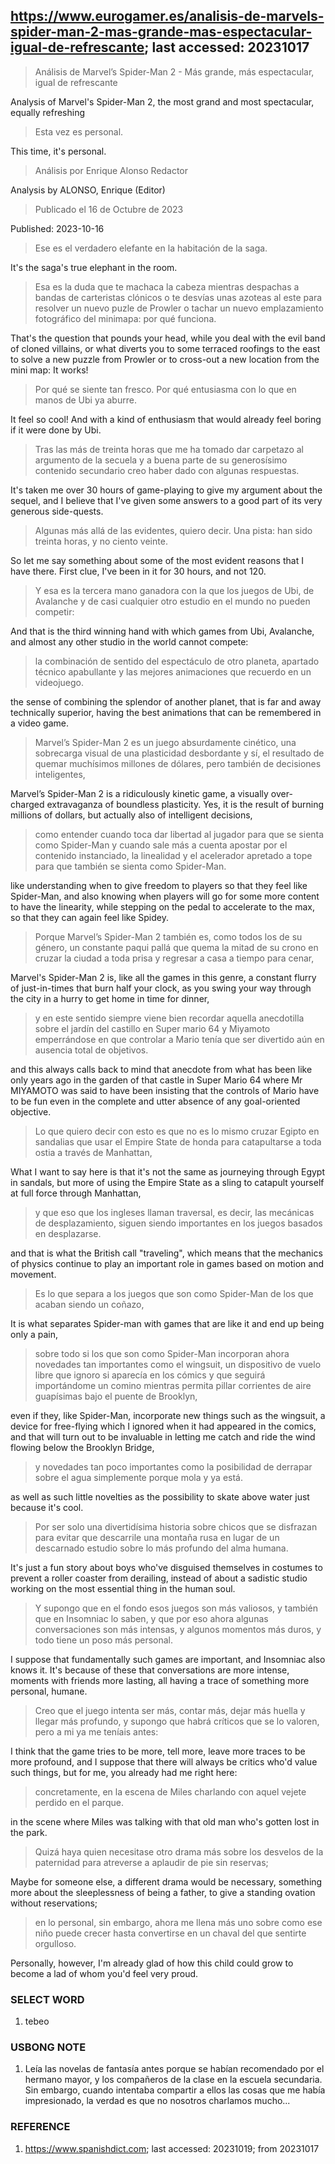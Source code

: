 ## https://www.eurogamer.es/analisis-de-marvels-spider-man-2-mas-grande-mas-espectacular-igual-de-refrescante; last accessed: 20231017

> Análisis de Marvel’s Spider-Man 2 - Más grande, más espectacular, igual de refrescante

Analysis of Marvel's Spider-Man 2, the most grand and most spectacular, equally refreshing

> Esta vez es personal.

This time, it's personal.

> Análisis por Enrique Alonso Redactor

Analysis by ALONSO, Enrique (Editor)

> Publicado el 16 de Octubre de 2023

Published: 2023-10-16

> Ese es el verdadero elefante en la habitación de la saga. 

It's the saga's true elephant in the room.

> Esa es la duda que te machaca la cabeza mientras despachas a bandas de carteristas clónicos o te desvías unas azoteas al este para resolver un nuevo puzle de Prowler o tachar un nuevo emplazamiento fotográfico del minimapa: por qué funciona. 

That's the question that pounds your head, while you deal with the evil band of cloned villains, or what diverts you to some terraced roofings to the east to solve a new puzzle from Prowler or to cross-out a new location from the mini map: It works!

> Por qué se siente tan fresco. Por qué entusiasma con lo que en manos de Ubi ya aburre. 

It feel so cool! And with a kind of enthusiasm that would already feel boring if it were done by Ubi.

> Tras las más de treinta horas que me ha tomado dar carpetazo al argumento de la secuela y a buena parte de su generosísimo contenido secundario creo haber dado con algunas respuestas. 

It's taken me over 30 hours of game-playing to give my argument about the sequel, and I believe that I've given some answers to a good part of its very generous side-quests.

> Algunas más allá de las evidentes, quiero decir. Una pista: han sido treinta horas, y no ciento veinte. 

So let me say something about some of the most evident reasons that I have there. First clue, I've been in it for 30 hours, and not 120.

> Y esa es la tercera mano ganadora con la que los juegos de Ubi, de Avalanche y de casi cualquier otro estudio en el mundo no pueden competir: 

And that is the third winning hand with which games from Ubi, Avalanche, and almost any other studio in the world cannot compete:

> la combinación de sentido del espectáculo de otro planeta, apartado técnico apabullante y las mejores animaciones que recuerdo en un videojuego. 

the sense of combining the splendor of another planet, that is far and away technically superior, having the best animations that can be remembered in a video game.

> Marvel’s Spider-Man 2 es un juego absurdamente cinético, una sobrecarga visual de una plasticidad desbordante y sí, el resultado de quemar muchísimos millones de dólares, pero también de decisiones inteligentes, 

Marvel’s Spider-Man 2 is a ridiculously kinetic game, a visually over-charged extravaganza of boundless plasticity. Yes, it is the result of burning millions of dollars, but actually also of intelligent decisions,

> como entender cuando toca dar libertad al jugador para que se sienta como Spider-Man y cuando sale más a cuenta apostar por el contenido instanciado, la linealidad y el acelerador apretado a tope para que también se sienta como Spider-Man. 

like understanding when to give freedom to players so that they feel like Spider-Man, and also knowing when players will go for some more content to have the linearity, while stepping on the pedal to accelerate to the max, so that they can again feel like Spidey.

 
> Porque Marvel’s Spider-Man 2 también es, como todos los de su género, un constante paqui pallá que quema la mitad de su crono en cruzar la ciudad a toda prisa y regresar a casa a tiempo para cenar, 

Marvel's Spider-Man 2 is, like all the games in this genre, a constant flurry of just-in-times that burn half your clock, as you swing your way through the city in a hurry to get home in time for dinner,

> y en este sentido siempre viene bien recordar aquella anecdotilla sobre el jardín del castillo en Super mario 64 y Miyamoto emperrándose en que controlar a Mario tenía que ser divertido aún en ausencia total de objetivos. 

and this always calls back to mind that anecdote from what has been like only years ago in the garden of that castle in Super Mario 64 where Mr MIYAMOTO was said to have been insisting that the controls of Mario have to be fun even in the complete and utter absence of any goal-oriented objective.

> Lo que quiero decir con esto es que no es lo mismo cruzar Egipto en sandalias que usar el Empire State de honda para catapultarse a toda ostia a través de Manhattan, 

What I want to say here is that it's not the same as journeying through Egypt in sandals, but more of using the Empire State as a sling to catapult yourself at full force through Manhattan,

> y que eso que los ingleses llaman traversal, es decir, las mecánicas de desplazamiento, siguen siendo importantes en los juegos basados en desplazarse. 

and that is what the British call "traveling", which means that the mechanics of physics continue to play an important role in games based on motion and movement.

> Es lo que separa a los juegos que son como Spider-Man de los que acaban siendo un coñazo, 

It is what separates Spider-man with games that are like it and end up being only a pain,

> sobre todo si los que son como Spider-Man incorporan ahora novedades tan importantes como el wingsuit, un dispositivo de vuelo libre que ignoro si aparecía en los cómics y que seguirá importándome un comino mientras permita pillar corrientes de aire guapísimas bajo el puente de Brooklyn, 

even if they, like Spider-Man, incorporate new things such as the wingsuit, a device for free-flying which I ignored when it had appeared in the comics, and that will turn out to be invaluable in letting me catch and ride the wind flowing below the Brooklyn Bridge,

> y novedades tan poco importantes como la posibilidad de derrapar sobre el agua simplemente porque mola y ya está. 

as well as such little novelties as the possibility to skate above water just because it's cool.

> Por ser solo una divertidísima historia sobre chicos que se disfrazan para evitar que descarrile una montaña rusa en lugar de un descarnado estudio sobre lo más profundo del alma humana. 

It's just a fun story about boys who've disguised themselves in costumes to prevent a roller coaster from derailing, instead of about a sadistic studio working on the most essential thing in the human soul.

> Y supongo que en el fondo esos juegos son más valiosos, y también que en Insomniac lo saben, y que por eso ahora algunas conversaciones son más intensas, y algunos momentos más duros, y todo tiene un poso más personal. 

I suppose that fundamentally such games are important, and Insomniac also knows it. It's because of these that conversations are more intense, moments with friends more lasting, all having a trace of something more personal, humane.

> Creo que el juego intenta ser más, contar más, dejar más huella y llegar más profundo, y supongo que habrá críticos que se lo valoren, pero a mi ya me teníais antes: 

I think that the game tries to be more, tell more, leave more traces to be more profound, and I suppose that there will always be critics who'd value such things, but for me, you already had me right here:

> concretamente, en la escena de Miles charlando con aquel vejete perdido en el parque. 

in the scene where Miles was talking with that old man who's gotten lost in the park.

> Quizá haya quien necesitase otro drama más sobre los desvelos de la paternidad para atreverse a aplaudir de pie sin reservas; 

Maybe for someone else, a different drama would be necessary, something more about the sleeplessness of being a father, to give a standing ovation without reservations;

> en lo personal, sin embargo, ahora me llena más uno sobre como ese niño puede crecer hasta convertirse en un chaval del que sentirte orgulloso. 

Personally, however, I'm already glad of how this child could grow to become a lad of whom you'd feel very proud.

### SELECT WORD

1) tebeo

### USBONG NOTE

1) Leía las novelas de fantasía antes porque se habían recomendado por el hermano mayor, y los compañeros de la clase en la escuela secundaria. Sin embargo, cuando intentaba compartir a ellos las cosas que me había impresionado, la verdad es que no nosotros charlamos mucho...


### REFERENCE

1) https://www.spanishdict.com; last accessed: 20231019; from 20231017
